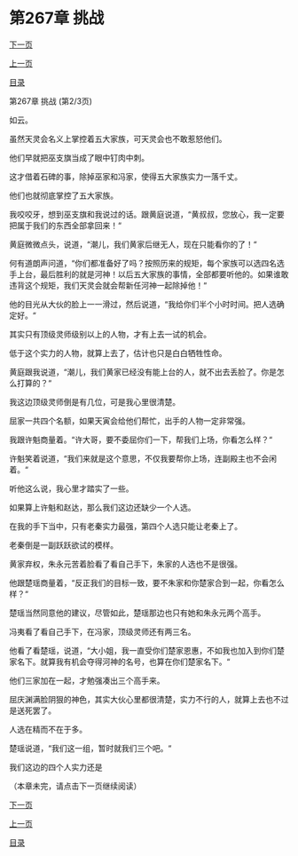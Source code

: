 <h1>第267章   挑战</h1>
            <div><p><a href="./0800_%E7%AC%AC267%E7%AB%A0_%E6%8C%91%E6%88%98.md">下一页</a></p><p><a href="./0798_%E7%AC%AC267%E7%AB%A0_%E6%8C%91%E6%88%98.md">上一页</a></p><p><a href="../">目录</a></p></div>
            <div><p>第267章   挑战 (第2/3页)</p><p>如云。</p><p>虽然天灵会名义上掌控着五大家族，可天灵会也不敢惹怒他们。</p><p>他们早就把巫支旗当成了眼中钉肉中刺。</p><p>这才借着石碑的事，除掉巫家和冯家，使得五大家族实力一落千丈。</p><p>他们也就彻底掌控了五大家族。</p><p>我咬咬牙，想到巫支旗和我说过的话。跟黄庭说道，“黄叔叔，您放心，我一定要把属于我们的东西全部拿回来！“</p><p>黄庭微微点头，说道，“潮儿，我们黄家后继无人，现在只能看你的了！“</p><p>何有道朗声问道，“你们都准备好了吗？按照历来的规矩，每个家族可以选四名选手上台，最后胜利的就是河神！以后五大家族的事情，全部都要听他的。如果谁敢违背这个规矩，我们天灵会就会帮新任河神一起除掉他！“</p><p>他的目光从大伙的脸上一一滑过，然后说道，“我给你们半个小时时间。把人选确定好。“</p><p>其实只有顶级灵师级别以上的人物，才有上去一试的机会。</p><p>低于这个实力的人物，就算上去了，估计也只是白白牺牲性命。</p><p>黄庭跟我说道，“潮儿，我们黄家已经没有能上台的人，就不出去丢脸了。你是怎么打算的？“</p><p>我这边顶级灵师倒是有几位，可是我心里很清楚。</p><p>屈家一共四个名额，如果天寅会给他们帮忙，出手的人物一定非常强。</p><p>我跟许魁商量着。“许大哥，要不委屈你们一下，帮我们上场，你看怎么样？“</p><p>许魁笑着说道，“我们来就是这个意思，不仅我要帮你上场，连副殿主也不会闲着。“</p><p>听他这么说，我心里才踏实了一些。</p><p>如果算上许魁和赵达，那么我们这边还缺少一个人选。</p><p>在我的手下当中，只有老秦实力最强，第四个人选只能让老秦上了。</p><p>老秦倒是一副跃跃欲试的模样。</p><p>黄家弃权，朱永元苦着脸看了看自己手下，朱家的人选也不是很强。</p><p>他跟楚瑶商量着，“反正我们的目标一致，要不朱家和你楚家合到一起，你看怎么样？“</p><p>楚瑶当然同意他的建议，尽管如此，楚瑶那边也只有她和朱永元两个高手。</p><p>冯夷看了看自己手下，在冯家，顶级灵师还有两三名。</p><p>他看了看楚瑶，说道，“大小姐，我一直受你们楚家恩惠，不如我也加入到你们楚家名下。就算我有机会夺得河神的名号，也算在你们楚家名下。“</p><p>他们三家加在一起，才勉强凑出三个高手来。</p><p>屈庆渊满脸阴狠的神色，其实大伙心里都很清楚，实力不行的人，就算上去也不过是送死罢了。</p><p>人选在精而不在于多。</p><p>楚瑶说道，“我们这一组，暂时就我们三个吧。“</p><p>我们这边的四个人实力还是</p><p>（本章未完，请点击下一页继续阅读）</p></div>
            <div><p><a href="./0800_%E7%AC%AC267%E7%AB%A0_%E6%8C%91%E6%88%98.md">下一页</a></p><p><a href="./0798_%E7%AC%AC267%E7%AB%A0_%E6%8C%91%E6%88%98.md">上一页</a></p><p><a href="../">目录</a></p></div>